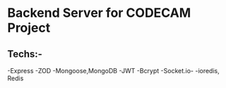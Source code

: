 # Backend Server for CODECAM Project

## Techs:- 
-Express
-ZOD
-Mongoose,MongoDB 
-JWT
-Bcrypt
-Socket.io-
-ioredis, Redis
